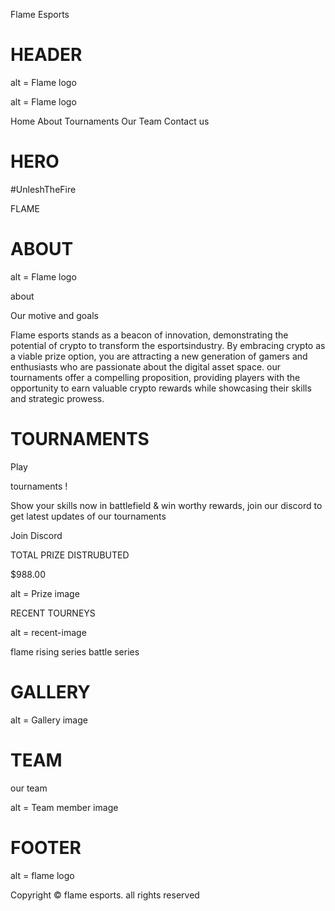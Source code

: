 Flame Esports

# HEADER

alt = Flame logo

<ion-icon name="menu-outline"></ion-icon>

alt = Flame logo

<ion-icon name="close-outline"></ion-icon>

Home
About
Tournaments
Our Team
Contact us

<ion-icon name="logo-twitter"></ion-icon>
<ion-icon name="logo-instagram"></ion-icon>
<ion-icon name="logo-youtube"></ion-icon>
<ion-icon name="logo-linkedin"></ion-icon>


# HERO

 #UnleshTheFire

FLAME

# ABOUT

alt = Flame logo

about

Our motive and goals

Flame esports stands as a beacon of innovation, demonstrating the potential of crypto to transform the esportsindustry. By
embracing crypto as a viable prize option, you are attracting a new generation of gamers and enthusiasts who are passionate about the
digital asset space. our tournaments offer a compelling proposition, providing players with the opportunity to earn valuable crypto
rewards while showcasing their skills and strategic prowess.


# TOURNAMENTS

Play

tournaments !

Show your skills now in battlefield & win worthy rewards, join our discord to get latest updates of our tournaments

Join Discord

TOTAL PRIZE DISTRUBUTED 

$988.00

alt = Prize image

RECENT TOURNEYS

alt = recent-image

flame rising series
battle series



# GALLERY

alt = Gallery image



# TEAM

our team

<ion-icon name="link-outline"></ion-icon>

alt = Team member image


# FOOTER

alt = flame logo

<ion-icon name="logo-discord"></ion-icon>
<ion-icon name="logo-instagram"></ion-icon>
<ion-icon name="logo-youtube"></ion-icon>
<ion-icon name="logo-twitter"></ion-icon>

Copyright &copy; flame esports. all rights reserved
